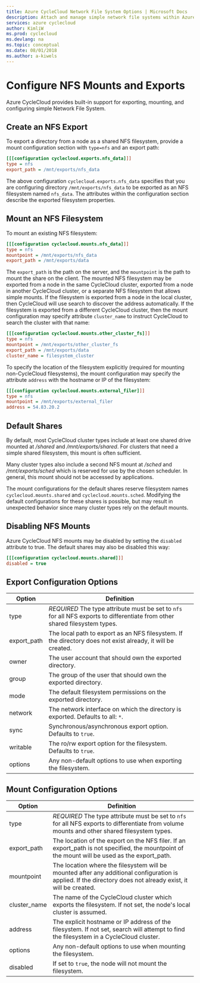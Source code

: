 ```yaml
---
title: Azure CycleCloud Network File System Options | Microsoft Docs
description: Attach and manage simple network file systems within Azure CycleCloud.
services: azure cyclecloud
author: KimliW
ms.prod: cyclecloud
ms.devlang: na
ms.topic: conceptual
ms.date: 08/01/2018
ms.author: a-kiwels
---
```


# Configure NFS Mounts and Exports

Azure CycleCloud provides built-in support for exporting, mounting, and configuring simple Network File System.

## Create an NFS Export

To export a directory from a node as a shared NFS filesystem, provide a mount configuration section with `type=nfs` and an export path:

``` ini
[[[configuration cyclecloud.exports.nfs_data]]]
type = nfs
export_path = /mnt/exports/nfs_data
```

The above configuration `cyclecloud.exports.nfs_data` specifies that you are configuring directory `/mnt/exports/nfs_data` to be exported as an NFS filesystem named `nfs_data`. The attributes within the configuration section describe the exported filesystem properties.

## Mount an NFS Filesystem

To mount an existing NFS filesystem:

``` ini
[[[configuration cyclecloud.mounts.nfs_data]]]
type = nfs
mountpoint = /mnt/exports/nfs_data
export_path = /mnt/exports/data
```

The `export_path` is the path on the server, and the `mountpoint` is the path to mount the share on the client. The mounted NFS filesystem may be exported from a node in the same CycleCloud cluster, exported from a node in another CycleCloud cluster, or a separate NFS filesystem that allows simple mounts. If the filesystem is exported from a node in the local cluster, then CycleCloud will use search to discover the address automatically. If the filesystem is exported from a different CycleCloud cluster, then the mount configuration may specify attribute `cluster_name` to instruct CycleCloud to search the cluster with that name:

``` ini
[[[configuration cyclecloud.mounts.other_cluster_fs]]]
type = nfs
mountpoint = /mnt/exports/other_cluster_fs
export_path = /mnt/exports/data
cluster_name = filesystem_cluster
```

To specify the location of the filesystem explicitly (required for mounting non-CycleCloud filesystems), the mount configuration may specify the attribute `address` with the hostname or IP of the filesystem:

``` ini
[[[configuration cyclecloud.mounts.external_filer]]]
type = nfs
mountpoint = /mnt/exports/external_filer
address = 54.83.20.2
```

## Default Shares

By default, most CycleCloud cluster types include at least one shared drive mounted at _/shared_ and _/mnt/exports/shared_. For clusters that need a simple shared filesystem, this mount is often sufficient.

Many cluster types also include a second NFS mount at _/sched_ and _/mnt/exports/sched_ which is reserved for use by the chosen scheduler. In general, this mount should not be accessed by applications.

The mount configurations for the default shares reserve filesystem names `cyclecloud.mounts.shared` and `cyclecloud.mounts.sched`. Modifying the default configurations for these shares is possible, but may result in unexpected behavior since many cluster types rely on the default mounts.

## Disabling NFS Mounts

Azure CycleCloud NFS mounts may be disabled by setting the `disabled` attribute to true. The default shares may also be disabled this way:

``` ini
[[[configuration cyclecloud.mounts.shared]]]
disabled = true
```

## Export Configuration Options

| Option       | Definition                                                                                                                                              |
| ------------ | ------------------------------------------------------------------------------------------------------------------------------------------------------- |
| type         | *REQUIRED* The type attribute must be set to `nfs` for all NFS exports to differentiate from other shared filesystem types. |
| export_path  | The local path to export as an NFS filesystem.  If the directory does not exist already, it will be created.                                            |
| owner        | The user account that should own the exported directory.                                                                                                |
| group        | The group of the user that should own the exported directory.                                                                                           |
| mode         | The default filesystem permissions on the exported directory.                                                                                           |
| network      | The network interface on which the directory is exported.  Defaults to all: `*`.                                                                        |
| sync         | Synchronous/asynchronous export option.  Defaults to `true`.                                                                                            |
| writable     | The ro/rw export option for the filesystem. Defaults to `true`.                                                                                         |
| options      | Any non-default options to use when exporting the filesystem.                                                                                           |

## Mount Configuration Options

| Option        | Definition                                                                                                                                                     |
| ------------- | -------------------------------------------------------------------------------------------------------------------------------------------------------------- |
| type          | *REQUIRED* The type attribute must be set to `nfs` for all NFS exports to differentiate from volume mounts and other shared filesystem types.                  |
| export_path   | The location of the export on the NFS filer.  If an export_path is not specified, the  mountpoint of the mount will be used as the export_path.                |
| mountpoint    | The location where the filesystem will be mounted after any additional configuration is applied.  If the directory does not already exist, it will be created. |
| cluster_name  | The name of the CycleCloud cluster which exports the filesystem.  If not set, the node's local cluster is assumed.                                             |
| address       | The explicit hostname or IP address of the filesystem.  If not set, search will attempt to find the filesystem in a CycleCloud cluster.                        |
| options       | Any non-default options to use when mounting the filesystem.                                                                                                   |
| disabled      | If set to `true`, the node will not mount the filesystem.                                                                                                      || Option
